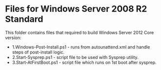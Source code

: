 Files for Windows Server 2008 R2 Standard
=========================================

This folder contains files that required to build Windows Server 2012 Core version:
 * 1.Windows-Post-Install.ps1 - runs from autounattend.xml and handle steps of post-install logic.
 * 2.Start-Sysprep.ps1 - script file to be used with Sysprep utility.
 * 3.Start-AtFirstBoot.ps1 - script file which runs on 1st boot after sysprep.

